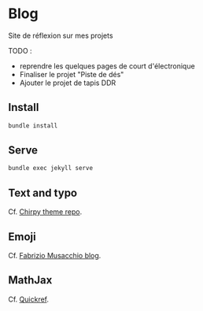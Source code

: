 # Blog

Site de réflexion sur mes projets

TODO :

- reprendre les quelques pages de court d'électronique
- Finaliser le projet "Piste de dés"
- Ajouter le projet de tapis DDR

## Install

```zsh
bundle install
```

## Serve

```zsh
bundle exec jekyll serve
```

## Text and typo

Cf. [Chirpy theme repo](https://github.com/cotes2020/jekyll-theme-chirpy/blob/master/_posts/2019-08-08-text-and-typography.md).

## Emoji

Cf. [Fabrizio Musacchio blog](https://www.fabriziomusacchio.com/blog/2021-08-16-emojis_for_Jekyll/#smileys--emotion).

## MathJax

Cf. [Quickref](https://math.meta.stackexchange.com/questions/5020/mathjax-basic-tutorial-and-quick-reference).
